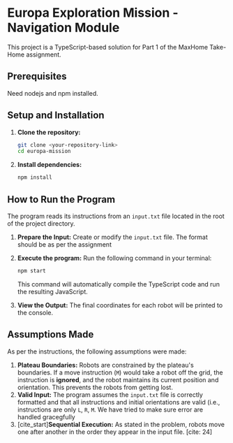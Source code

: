 # Europa Exploration Mission - Navigation Module

This project is a TypeScript-based solution for Part 1 of the MaxHome Take-Home assignment.

## Prerequisites

Need nodejs and npm installed.

## Setup and Installation

1.  **Clone the repository:**
    ```bash
    git clone <your-repository-link>
    cd europa-mission
    ```

2.  **Install dependencies:**
    ```bash
    npm install
    ```

## How to Run the Program

The program reads its instructions from an `input.txt` file located in the root of the project directory.

1.  **Prepare the Input:**
    Create or modify the `input.txt` file. The format should be as per the assignment

2.  **Execute the program:**
    Run the following command in your terminal:
    ```bash
    npm start
    ```

    This command will automatically compile the TypeScript code and run the resulting JavaScript.

3.  **View the Output:**
    The final coordinates for each robot will be printed to the console.

## Assumptions Made

As per the instructions, the following assumptions were made:

1.  **Plateau Boundaries:** Robots are constrained by the plateau's boundaries. If a move instruction (`M`) would take a robot off the grid, the instruction is **ignored**, and the robot maintains its current position and orientation. This prevents the robots from getting lost.
2.  **Valid Input:** The program assumes the `input.txt` file is correctly formatted and that all instructions and initial orientations are valid (i.e., instructions are only `L`, `R`, `M`. We have tried to make sure error are handled gracegfully 
3.  [cite_start]**Sequential Execution:** As stated in the problem, robots move one after another in the order they appear in the input file. [cite: 24]

